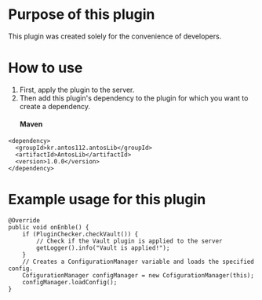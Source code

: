 # Purpose of this plugin
This plugin was created solely for the convenience of developers.
# How to use
1. First, apply the plugin to the server.
2. Then add this plugin's dependency to the plugin for which you want to create a dependency.
	#### Maven
````
<dependency>
  <groupId>kr.antos112.antosLib</groupId>
  <artifactId>AntosLib</artifactId>
  <version>1.0.0</version>
</dependency>
````
# Example usage for this plugin
````
@Override
public void onEnble() {
	if (PluginChecker.checkVault()) {
		// Check if the Vault plugin is applied to the server
		getLogger().info("Vault is applied!");
	}
	// Creates a ConfigurationManager variable and loads the specified config.
	CofigurationManager configManager = new CofigurationManager(this);
	configManager.loadConfig();
}
